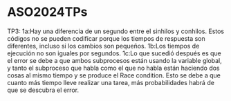 # ASO2024TPs
TP3:
1a:Hay una diferencia de un segundo entre el sinhilos y conhilos. Estos códigos no se pueden codificar porque los tiempos de respuesta son diferentes, incluso si los cambios son pequeños.
1b:Los tiempos de ejecución no son iguales por segundos.
1c:Lo que sucedió después es que el error se debe a que ambos subprocesos están usando la variable global, y tanto el subproceso que habla como el que no habla están haciendo dos cosas al mismo tiempo y se produce el Race condition. Esto se debe a que cuanto más tiempo lleve realizar una tarea, más probabilidades habrá de que se descubra el error.
